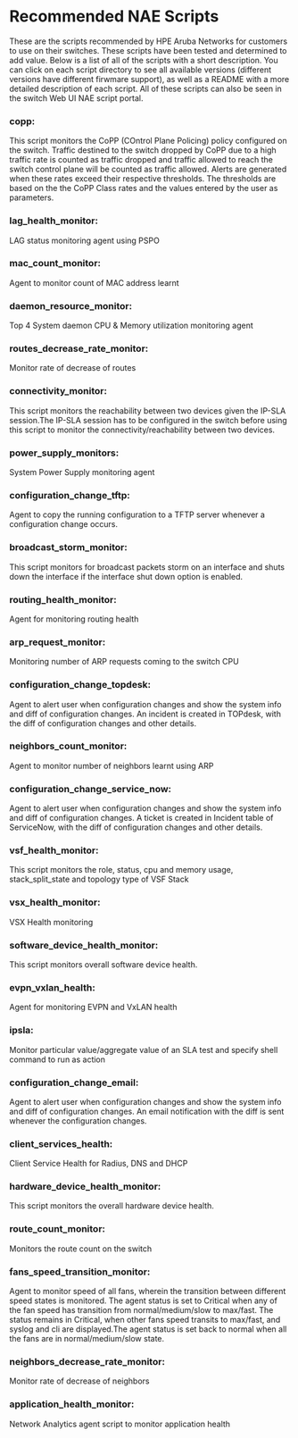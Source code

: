 # Recommended NAE Scripts

These are the scripts recommended by HPE Aruba Networks for customers to use on their switches. These scripts have been tested and determined to add value.  Below is a list of all of the scripts with a short description. You can click on each script directory to see all available versions (different versions have different firwmare support), as well as a README with a more detailed description of each script.  All of these scripts can also be seen in the switch Web UI NAE script portal.

### copp:
This script monitors the CoPP (COntrol Plane Policing) policy configured on the switch. Traffic destined to the switch dropped by CoPP due to a high traffic rate is counted as traffic dropped and traffic allowed to reach the switch control plane will be counted as traffic allowed. Alerts are generated when these rates exceed their respective thresholds. The thresholds are based on the the CoPP Class rates and the values entered by the user as parameters.

### lag_health_monitor:
LAG status monitoring agent using PSPO

### mac_count_monitor:
Agent to monitor count of MAC address learnt 

### daemon_resource_monitor:
Top 4 System daemon CPU & Memory utilization monitoring agent

### routes_decrease_rate_monitor:
Monitor rate of decrease of routes

### connectivity_monitor:
This script monitors the reachability between two devices given the IP-SLA session.The IP-SLA session has to be configured in the switch before using this script to monitor the connectivity/reachability between two devices.

### power_supply_monitors:
System Power Supply monitoring agent

### configuration_change_tftp:
Agent to copy the running configuration to a TFTP server whenever a configuration change occurs.

### broadcast_storm_monitor:
This script monitors for broadcast packets storm on an interface and shuts down the interface if the interface shut down option is enabled.

### routing_health_monitor:
Agent for monitoring routing health

### arp_request_monitor:
Monitoring number of ARP requests coming to the switch CPU

### configuration_change_topdesk:
Agent to alert user when configuration changes and show the system info and diff of configuration changes. An incident is created in TOPdesk, with the diff of configuration changes and other details.

### neighbors_count_monitor:
Agent to monitor number of neighbors learnt using ARP

### configuration_change_service_now:
Agent to alert user when configuration changes and show the system info and diff of configuration changes. A ticket is created in Incident table of ServiceNow, with the diff of configuration changes and other details.

### vsf_health_monitor:
This script monitors the role, status, cpu and memory usage, stack_split_state and topology type of VSF Stack

### vsx_health_monitor:
VSX Health monitoring

### software_device_health_monitor:
This script monitors overall software device health.

### evpn_vxlan_health:
Agent for monitoring EVPN and VxLAN health

### ipsla:
Monitor particular value/aggregate value of an SLA test and specify shell command to run as action

### configuration_change_email:
Agent to alert user when configuration changes and show the system info and diff of configuration changes. An email notification with the diff is sent whenever the configuration changes.

### client_services_health:
Client Service Health for Radius, DNS and DHCP

### hardware_device_health_monitor:
This script monitors the overall hardware device health.

### route_count_monitor:
Monitors the route count on the switch

### fans_speed_transition_monitor:
Agent to monitor speed of all fans, wherein the transition between different speed states is monitored. The agent status is set to Critical when any of the fan speed has transition from normal/medium/slow to max/fast. The status remains in Critical, when other fans speed transits to max/fast, and syslog and cli are displayed.The agent status is set back to normal when all the fans are in normal/medium/slow state.

### neighbors_decrease_rate_monitor:
Monitor rate of decrease of neighbors

### application_health_monitor:
Network Analytics agent script to monitor application health

